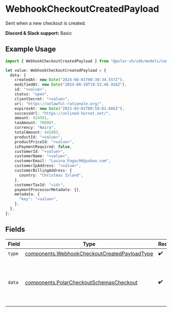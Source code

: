 # WebhookCheckoutCreatedPayload

Sent when a new checkout is created.

**Discord & Slack support:** Basic

## Example Usage

```typescript
import { WebhookCheckoutCreatedPayload } from "@polar-sh/sdk/models/components";

let value: WebhookCheckoutCreatedPayload = {
  data: {
    createdAt: new Date("2024-08-01T00:30:34.557Z"),
    modifiedAt: new Date("2024-08-10T19:52:48.916Z"),
    id: "<value>",
    status: "open",
    clientSecret: "<value>",
    url: "https://unlawful-rationale.org/",
    expiresAt: new Date("2023-03-01T00:50:01.666Z"),
    successUrl: "https://unlined-hornet.net/",
    amount: 424591,
    taxAmount: 708007,
    currency: "Naira",
    totalAmount: 441603,
    productId: "<value>",
    productPriceId: "<value>",
    isPaymentRequired: false,
    customerId: "<value>",
    customerName: "<value>",
    customerEmail: "Lavina_Pagac96@yahoo.com",
    customerIpAddress: "<value>",
    customerBillingAddress: {
      country: "Christmas Island",
    },
    customerTaxId: "<id>",
    paymentProcessorMetadata: {},
    metadata: {
      "key": "<value>",
    },
  },
};
```

## Fields

| Field                                                                                                        | Type                                                                                                         | Required                                                                                                     | Description                                                                                                  |
| ------------------------------------------------------------------------------------------------------------ | ------------------------------------------------------------------------------------------------------------ | ------------------------------------------------------------------------------------------------------------ | ------------------------------------------------------------------------------------------------------------ |
| `type`                                                                                                       | [components.WebhookCheckoutCreatedPayloadType](../../models/components/webhookcheckoutcreatedpayloadtype.md) | :heavy_check_mark:                                                                                           | N/A                                                                                                          |
| `data`                                                                                                       | [components.PolarCheckoutSchemasCheckout](../../models/components/polarcheckoutschemascheckout.md)           | :heavy_check_mark:                                                                                           | Checkout session data retrieved using an access token.                                                       |